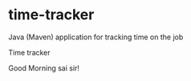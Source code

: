 # time-tracker
Java (Maven) application for tracking time on the job

Time tracker

Good Morning sai sir!
